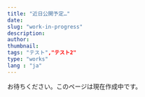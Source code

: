 ```yaml
---
title: "近日公開予定…"
date:
slug: "work-in-progress"
description:
author:
thumbnail:
tags: "テスト","テスト2"
type: "works"
lang : "ja"
---
```


お待ちください。このページは現在作成中です。
